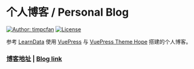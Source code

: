 # 个人博客 / Personal Blog

[![Author: timpcfan](https://img.shields.io/badge/Author-timpcfan-blue.svg?style=for-the-badge)](https://timpcfna.github.io)
[![License](https://img.shields.io/github/license/timpcfan/timpcfan.github.io?style=for-the-badge)](https://github.com/Mister-Hope/Mister-Hope.github.io/blob/master/LICENSE)

参考 [LearnData](https://github.com/rockbenben/LearnData) 使用 [VuePress](https://v2.vuepress.vuejs.org/zh/) 与 [VuePress Theme Hope](https://vuepress-theme-hope.github.io/v2/zh/) 搭建的个人博客。

### [博客地址](https://timpcfan.github.io) | [Blog link](https://mister-hope.github.io)